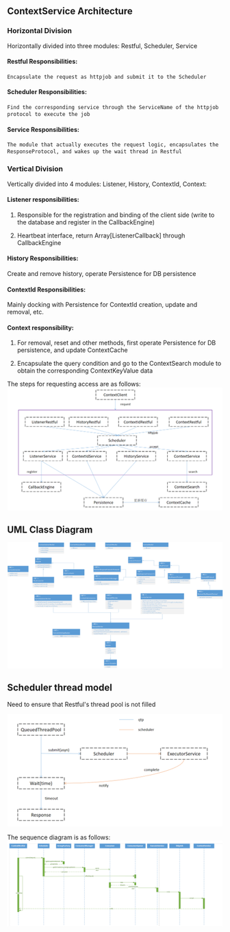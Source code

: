 ## **ContextService Architecture**

### **Horizontal Division**

Horizontally divided into three modules: Restful, Scheduler, Service

#### Restful Responsibilities:

    Encapsulate the request as httpjob and submit it to the Scheduler

#### Scheduler Responsibilities:

    Find the corresponding service through the ServiceName of the httpjob protocol to execute the job

#### Service Responsibilities:

    The module that actually executes the request logic, encapsulates the ResponseProtocol, and wakes up the wait thread in Restful

### **Vertical Division**
Vertically divided into 4 modules: Listener, History, ContextId, Context:

#### Listener responsibilities:

1. Responsible for the registration and binding of the client side (write to the database and register in the CallbackEngine)

2. Heartbeat interface, return Array[ListenerCallback] through CallbackEngine

#### History Responsibilities:
Create and remove history, operate Persistence for DB persistence

#### ContextId Responsibilities:
Mainly docking with Persistence for ContextId creation, update and removal, etc.

#### Context responsibility:

1. For removal, reset and other methods, first operate Persistence for DB persistence, and update ContextCache

2. Encapsulate the query condition and go to the ContextSearch module to obtain the corresponding ContextKeyValue data

The steps for requesting access are as follows:
![](../../../Images/Architecture/Public_Enhancement_Service/ContextService/linkis-contextservice-service-01.png)

## **UML Class Diagram**
![](../../../Images/Architecture/Public_Enhancement_Service/ContextService/linkis-contextservice-service-02.png)

## **Scheduler thread model**

Need to ensure that Restful's thread pool is not filled

![](../../../Images/Architecture/Public_Enhancement_Service/ContextService/linkis-contextservice-service-03.png)

The sequence diagram is as follows:
![](../../../Images/Architecture/Public_Enhancement_Service/ContextService/linkis-contextservice-service-04.png)